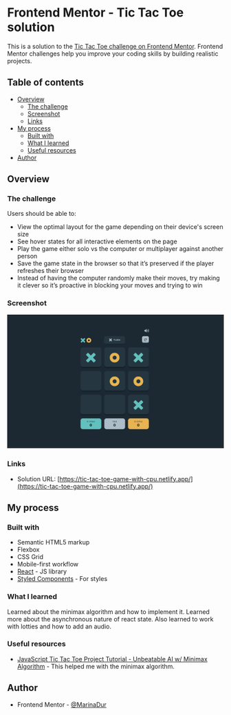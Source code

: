 # Frontend Mentor - Tic Tac Toe solution

This is a solution to the [Tic Tac Toe challenge on Frontend Mentor](https://www.frontendmentor.io/challenges/tic-tac-toe-game-Re7ZF_E2v). Frontend Mentor challenges help you improve your coding skills by building realistic projects.

## Table of contents

- [Overview](#overview)
  - [The challenge](#the-challenge)
  - [Screenshot](#screenshot)
  - [Links](#links)
- [My process](#my-process)
  - [Built with](#built-with)
  - [What I learned](#what-i-learned)
  - [Useful resources](#useful-resources)
- [Author](#author)

## Overview

### The challenge

Users should be able to:

- View the optimal layout for the game depending on their device's screen size
- See hover states for all interactive elements on the page
- Play the game either solo vs the computer or multiplayer against another person
- Save the game state in the browser so that it’s preserved if the player refreshes their browser
- Instead of having the computer randomly make their moves, try making it clever so it’s proactive in blocking your moves and trying to win

### Screenshot

![](./public/screenshot.png)

### Links

- Solution URL: [https://tic-tac-toe-game-with-cpu.netlify.app/](https://tic-tac-toe-game-with-cpu.netlify.app/)

## My process

### Built with

- Semantic HTML5 markup
- Flexbox
- CSS Grid
- Mobile-first workflow
- [React](https://reactjs.org/) - JS library
- [Styled Components](https://styled-components.com/) - For styles

### What I learned

Learned about the minimax algorithm and how to implement it. Learned more about the asynchronous nature of react state. Also learned to work with lotties and how to add an audio.

### Useful resources

- [JavaScript Tic Tac Toe Project Tutorial - Unbeatable AI w/ Minimax Algorithm](https://www.youtube.com/watch?v=P2TcQ3h0ipQ) - This helped me with the minimax algorithm.

## Author

- Frontend Mentor - [@MarinaDur](https://www.frontendmentor.io/profile/MarinaDur)
